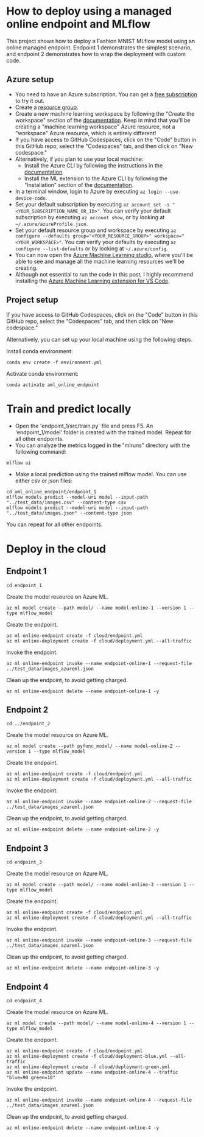 # How to deploy using a managed online endpoint and MLflow

This project shows how to deploy a Fashion MNIST MLflow model using an online managed endpoint. Endpoint 1 demonstrates the simplest scenario, and endpoint 2 demonstrates how to wrap the deployment with custom code.

## Azure setup

* You need to have an Azure subscription. You can get a [free subscription](https://azure.microsoft.com/en-us/free?WT.mc_id=aiml-44166-bstollnitz) to try it out.
* Create a [resource group](https://docs.microsoft.com/en-us/azure/azure-resource-manager/management/manage-resource-groups-portal?WT.mc_id=aiml-44166-bstollnitz).
* Create a new machine learning workspace by following the "Create the workspace" section of the [documentation](https://docs.microsoft.com/en-us/azure/machine-learning/quickstart-create-resources?WT.mc_id=aiml-44166-bstollnitz). Keep in mind that you'll be creating a "machine learning workspace" Azure resource, not a "workspace" Azure resource, which is entirely different!
* If you have access to GitHub Codespaces, click on the "Code" button in this GitHub repo, select the "Codespaces" tab, and then click on "New codespace."
* Alternatively, if you plan to use your local machine:
  * Install the Azure CLI by following the instructions in the [documentation](https://docs.microsoft.com/en-us/cli/azure/install-azure-cli?WT.mc_id=aiml-44166-bstollnitz).
  * Install the ML extension to the Azure CLI by following the "Installation" section of the [documentation](https://docs.microsoft.com/en-us/azure/machine-learning/how-to-configure-cli?WT.mc_id=aiml-44166-bstollnitz).
* In a terminal window, login to Azure by executing `az login --use-device-code`. 
* Set your default subscription by executing `az account set -s "<YOUR_SUBSCRIPTION_NAME_OR_ID>"`. You can verify your default subscription by executing `az account show`, or by looking at `~/.azure/azureProfile.json`.
* Set your default resource group and workspace by executing `az configure --defaults group="<YOUR_RESOURCE_GROUP>" workspace="<YOUR_WORKSPACE>"`. You can verify your defaults by executing `az configure --list-defaults` or by looking at `~/.azure/config`.
* You can now open the [Azure Machine Learning studio](https://ml.azure.com/?WT.mc_id=aiml-44166-bstollnitz), where you'll be able to see and manage all the machine learning resources we'll be creating.
* Although not essential to run the code in this post, I highly recommend installing the [Azure Machine Learning extension for VS Code](https://marketplace.visualstudio.com/items?itemName=ms-toolsai.vscode-ai).



## Project setup

If you have access to GitHub Codespaces, click on the "Code" button in this GitHub repo, select the "Codespaces" tab, and then click on "New codespace."

Alternatively, you can set up your local machine using the following steps.

Install conda environment:

```
conda env create -f environment.yml
```

Activate conda environment:

```
conda activate aml_online_endpoint
```


# Train and predict locally

* Open the 'endpoint_1/src/train.py` file and press F5. An 'endpoint_1/model' folder is created with the trained model. Repeat for all other endpoints.
* You can analyze the metrics logged in the "mlruns" directory with the following command:

```
mlflow ui
```

* Make a local prediction using the trained mlflow model. You can use either csv or json files:

```
cd aml_online_endpoint/endpoint_1
mlflow models predict --model-uri model --input-path "../test_data/images.csv" --content-type csv
mlflow models predict --model-uri model --input-path "../test_data/images.json" --content-type json
```

You can repeat for all other endpoints.


# Deploy in the cloud

## Endpoint 1

```
cd endpoint_1
```

Create the model resource on Azure ML.

```
az ml model create --path model/ --name model-online-1 --version 1 --type mlflow_model
```

Create the endpoint.

```
az ml online-endpoint create -f cloud/endpoint.yml
az ml online-deployment create -f cloud/deployment.yml --all-traffic
```

Invoke the endpoint.

```
az ml online-endpoint invoke --name endpoint-online-1 --request-file ../test_data/images_azureml.json
```

Clean up the endpoint, to avoid getting charged.

```
az ml online-endpoint delete --name endpoint-online-1 -y
```


## Endpoint 2

```
cd ../endpoint_2
```

Create the model resource on Azure ML.

```
az ml model create --path pyfunc_model/ --name model-online-2 --version 1 --type mlflow_model
```

Create the endpoint.

```
az ml online-endpoint create -f cloud/endpoint.yml
az ml online-deployment create -f cloud/deployment.yml --all-traffic
```

Invoke the endpoint.

```
az ml online-endpoint invoke --name endpoint-online-2 --request-file ../test_data/images_azureml.json
```

Clean up the endpoint, to avoid getting charged.

```
az ml online-endpoint delete --name endpoint-online-2 -y
```


## Endpoint 3

```
cd endpoint_3
```

Create the model resource on Azure ML.

```
az ml model create --path model/ --name model-online-3 --version 1 --type mlflow_model
```

Create the endpoint.

```
az ml online-endpoint create -f cloud/endpoint.yml
az ml online-deployment create -f cloud/deployment.yml --all-traffic
```

Invoke the endpoint.

```
az ml online-endpoint invoke --name endpoint-online-3 --request-file ../test_data/images_azureml.json
```

Clean up the endpoint, to avoid getting charged.

```
az ml online-endpoint delete --name endpoint-online-3 -y
```


## Endpoint 4

```
cd endpoint_4
```

Create the model resource on Azure ML.

```
az ml model create --path model/ --name model-online-4 --version 1 --type mlflow_model
```

Create the endpoint.

```
az ml online-endpoint create -f cloud/endpoint.yml
az ml online-deployment create -f cloud/deployment-blue.yml --all-traffic
az ml online-deployment create -f cloud/deployment-green.yml
az ml online-endpoint update --name endpoint-online-4 --traffic "blue=90 green=10"
```

Invoke the endpoint.

```
az ml online-endpoint invoke --name endpoint-online-4 --request-file ../test_data/images_azureml.json
```

Clean up the endpoint, to avoid getting charged.

```
az ml online-endpoint delete --name endpoint-online-4 -y
```
